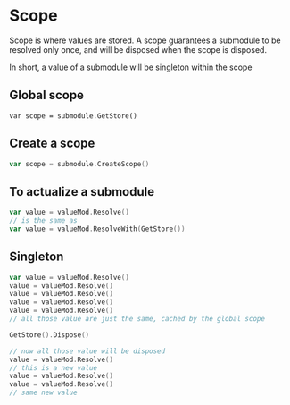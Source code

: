 # Scope

Scope is where values are stored. A scope guarantees a submodule to be resolved only once, and will be disposed when the scope is disposed.

In short, a value of a submodule will be singleton within the scope

## Global scope
```
var scope = submodule.GetStore()
```

## Create a scope

```go
var scope = submodule.CreateScope()
```

## To actualize a submodule
```go
var value = valueMod.Resolve()
// is the same as
var value = valueMod.ResolveWith(GetStore())
```

## Singleton
```go
var value = valueMod.Resolve()
value = valueMod.Resolve()
value = valueMod.Resolve()
value = valueMod.Resolve()
value = valueMod.Resolve()
// all those value are just the same, cached by the global scope

GetStore().Dispose()

// now all those value will be disposed
value = valueMod.Resolve()
// this is a new value
value = valueMod.Resolve()
value = valueMod.Resolve()
// same new value
```
